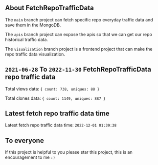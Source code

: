 ## About FetchRepoTrafficData

The `main` branch project can fetch specific repo everyday traffic data and save them in the MongoDB.

The `apis` branch project can expose the apis so that we can get our repo historical traffic data.

The `visualization` branch project is a frontend project that can make the repo traffic data visualization.

## `2021-06-28` To `2022-11-30` FetchRepoTrafficData repo traffic data

Total views data: `{ count: 738, uniques: 88 }`

Total clones data: `{ count: 1149, uniques: 887 }`

## Latest fetch repo traffic data time

Latest fetch repo traffic data time: `2022-12-01 01:39:38`

## To everyone

If this project is helpful to you please star this project, this is an encouragement to me `:)`



